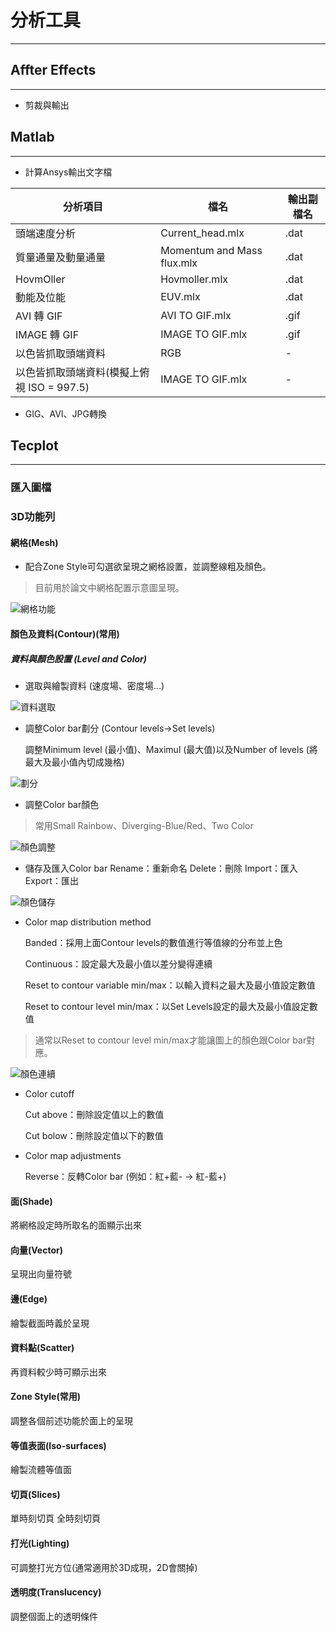# 分析工具
---
## Affter Effects
---
- 剪裁與輸出

## Matlab
---
- 計算Ansys輸出文字檔

| 分析項目         | 檔名       | 輸出副檔名 |
|--------------|---------------|------|
| 頭端速度分析  | Current_head.mlx | .dat |
| 質量通量及動量通量 | Momentum and Mass flux.mlx | .dat |
| HovmOller     | Hovmoller.mlx | .dat |
| 動能及位能     | EUV.mlx | .dat |
| AVI 轉 GIF| AVI TO  GIF.mlx | .gif |
| IMAGE 轉 GIF| IMAGE TO  GIF.mlx | .gif |
| 以色皆抓取頭端資料 | RGB | - |
| 以色皆抓取頭端資料(模擬上俯視 ISO = 997.5) | IMAGE TO  GIF.mlx | - |

- GIG、AVI、JPG轉換

## Tecplot
---
### 匯入圖檔
### 3D功能列
#### 網格(Mesh)
  
- 配合Zone Style可勾選欲呈現之網格設置，並調整線粗及顏色。

> 目前用於論文中網格配置示意圖呈現。

![網格功能](/docs/images/Mesh.jpg)

#### 顏色及資料(Contour)(常用)
##### 資料與顏色設置 (Level and Color)  
- 選取與繪製資料 (速度場、密度場...)

![資料選取](/docs/images/Data.jpg)

- 調整Color bar劃分 (Contour levels→Set levels)

  調整Minimum level (最小值)、Maximul (最大值)以及Number of levels (將最大及最小值內切成幾格)

![劃分](/docs/images/Set-levels.jpg)

- 調整Color bar顏色
>常用Small Rainbow、Diverging-Blue/Red、Two Color

![顏色調整](/docs/images/Color-map.jpg)

- 儲存及匯入Color bar
  Rename：重新命名
  Delete：刪除
  Import：匯入
  Export：匯出

![顏色儲存](/docs/images/color-map-save.jpg)

- Color map distribution method

  Banded：採用上面Contour levels的數值進行等值線的分布並上色
  
  Continuous：設定最大及最小值以差分變得連續
  
  Reset to contour variable min/max：以輸入資料之最大及最小值設定數值
  
  Reset to contour level min/max：以Set Levels設定的最大及最小值設定數值
  
>通常以Reset to contour level min/max才能讓圖上的顏色跟Color bar對應。

![顏色連續](/docs/images/Color-map-Continuous.jpg)

- Color cutoff

  Cut above：刪除設定值以上的數值
  
  Cut bolow：刪除設定值以下的數值

- Color map adjustments

  Reverse：反轉Color bar (例如：紅+藍- → 紅-藍+)

#### 面(Shade)
  
  將網格設定時所取名的面顯示出來
   
#### 向量(Vector)
  
  呈現出向量符號
  
#### 邊(Edge)
  
  繪製截面時義於呈現
  
#### 資料點(Scatter)
  
  再資料較少時可顯示出來
  
#### Zone Style(常用)
  
  調整各個前述功能於面上的呈現
  
#### 等值表面(Iso-surfaces)
  
  繪製流體等值面
  
#### 切頁(Slices)
  
  單時刻切頁
  全時刻切頁
  
#### 打光(Lighting)
  
  可調整打光方位(通常適用於3D成現，2D會關掉)
  
#### 透明度(Translucency)
  
  調整個面上的透明條件
